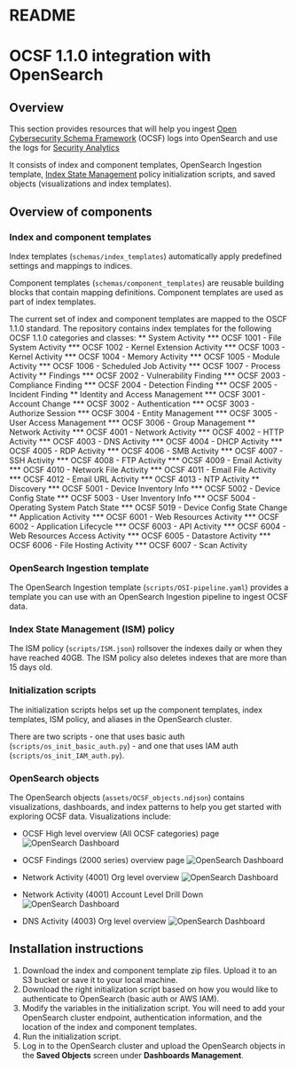 # README
# OCSF 1.1.0 integration with OpenSearch

## Overview
This section provides resources that will help you ingest [Open Cybersecurity Schema Framework](https://schema.ocsf.io/1.1.0/) (OCSF) logs into OpenSearch and use the logs for [Security Analytics](https://opensearch.org/docs/latest/security-analytics/)

 It consists of index and component templates, OpenSearch Ingestion template, [Index State Management](https://opensearch.org/docs/latest/im-plugin/ism/policies/) policy initialization scripts, and saved objects (visualizations and index templates).

## Overview of components
### Index and component templates
Index templates (`schemas/index_templates`) automatically apply predefined settings and mappings to indices. 

Component templates (`schemas/component_templates`) are reusable building blocks that contain mapping definitions. Component templates are used as part of index templates. 

The current set of index and component templates are mapped to the OSCF 1.1.0 standard. The repository contains index templates for the following OCSF 1.1.0 categories and classes:
  ** System Activity
    *** OCSF 1001 - File System Activity
    *** OCSF 1002 - Kernel Extension Activity
    *** OCSF 1003 - Kernel Activity
    *** OCSF 1004 - Memory Activity
    *** OCSF 1005 - Module Activity
    *** OCSF 1006 - Scheduled Job Activity
    *** OCSF 1007 - Process Activity
  ** Findings
    *** OCSF 2002 - Vulnerability Finding
    *** OCSF 2003 - Compliance Finding
    *** OCSF 2004 - Detection Finding
    *** OCSF 2005 - Incident Finding
  ** Identity and Access Management
    *** OCSF 3001 - Account Change
    *** OCSF 3002 - Authentication
    *** OCSF 3003 - Authorize Session
    *** OCSF 3004 - Entity Management
    *** OCSF 3005 - User Access Management
    *** OCSF 3006 - Group Management
  ** Network Activity
    *** OCSF 4001 - Network Activity
    *** OCSF 4002 - HTTP Activity
    *** OCSF 4003 - DNS Activity
    *** OCSF 4004 - DHCP Activity
    *** OCSF 4005 - RDP Activity
    *** OCSF 4006 - SMB Activity
    *** OCSF 4007 - SSH Activity
    *** OCSF 4008 - FTP Activity
    *** OCSF 4009 - Email Activity
    *** OCSF 4010 - Network File Activity
    *** OCSF 4011 - Email File Activity
    *** OCSF 4012 - Email URL Activity
    *** OCSF 4013 - NTP Activity
  ** Discovery 
    *** OCSF 5001 - Device Inventory Info
    *** OCSF 5002 - Device Config State 
    *** OCSF 5003 - User Inventory Info
    *** OCSF 5004 - Operating System Patch State
    *** OCSF 5019 - Device Config State Change 
  ** Application Activity
    *** OCSF 6001 - Web Resources Activity
    *** OCSF 6002 - Application Lifecycle
    *** OCSF 6003 - API Activity
    *** OCSF 6004 - Web Resources Access Activity
    *** OCSF 6005 - Datastore Activity
    *** OCSF 6006 - File Hosting Activity
    *** OCSF 6007 - Scan Activity

### OpenSearch Ingestion template
The OpenSearch Ingestion template (`scripts/OSI-pipeline.yaml`) provides a template you can use with an OpenSearch Ingestion pipeline to ingest OCSF data. 

### Index State Management (ISM) policy
The ISM policy (`scripts/ISM.json`) rollsover the indexes daily or when they have reached 40GB. The ISM policy also deletes indexes that are more than 15 days old.

### Initialization scripts
The initialization scripts helps set up the component templates, index templates, ISM policy, and aliases in the OpenSearch cluster. 

There are two scripts - one that uses basic auth (`scripts/os_init_basic_auth.py`) - and one that uses IAM auth (`scripts/os_init_IAM_auth.py`). 

### OpenSearch objects
The OpenSearch objects (`assets/OCSF_objects.ndjson`) contains visualizations, dashboards, and index patterns to help you get started with exploring OCSF data. Visualizations include: 

* OCSF High level overview (All OCSF categories) page
![OpenSearch Dashboard](https://github.com/Kevlw-AWS/opensearch-catalog-security/blob/security-lake/integrations/security/OCSF_1_1_0/Images/all_ocsf_overview.png)

* OCSF Findings (2000 series) overview page
![OpenSearch Dashboard](https://github.com/Kevlw-AWS/opensearch-catalog-security/blob/security-lake/integrations/security/OCSF_1_1_0/Images/ocsf_findings_overview_2000_series.png)

* Network Activity (4001) Org level overview
![OpenSearch Dashboard](https://github.com/Kevlw-AWS/opensearch-catalog-security/blob/security-lake/integrations/security/OCSF_1_1_0/Images/ocsf_4001_overview.png)

* Network Activity (4001) Account Level Drill Down
![OpenSearch Dashboard](https://github.com/Kevlw-AWS/opensearch-catalog-security/blob/security-lake/integrations/security/OCSF_1_1_0/Images/ocsf_4001_drilldown.png)

* DNS Activity (4003) Org level overview
![OpenSearch Dashboard](https://github.com/Kevlw-AWS/opensearch-catalog-security/blob/security-lake/integrations/security/OCSF_1_1_0/Images/ocsf_4003_overview.png)

## Installation instructions
1. Download the index and component template zip files. Upload it to an S3 bucket or save it to your local machine.
2. Download the right initialization script based on how you would like to authenticate to OpenSearch (basic auth or AWS IAM). 
3. Modify the variables in the initialization script. You will need to add your OpenSearch cluster endpoint, authentication information, and the location of the index and component templates.
4. Run the initialization script. 
5. Log in to the OpenSearch cluster and upload the OpenSearch objects in the **Saved Objects** screen under **Dashboards Management**.  